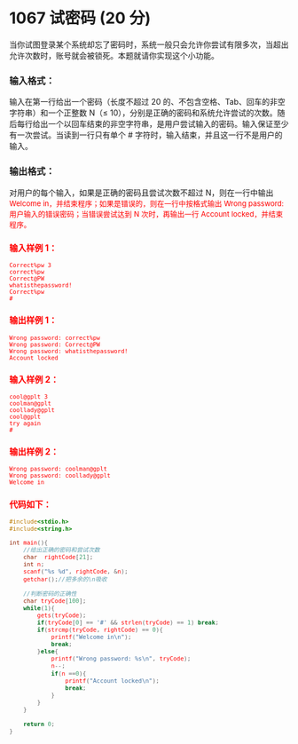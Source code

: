 # 1067 试密码 (20 分)
当你试图登录某个系统却忘了密码时，系统一般只会允许你尝试有限多次，当超出允许次数时，账号就会被锁死。本题就请你实现这个小功能。
### 输入格式：
输入在第一行给出一个密码（长度不超过 20 的、不包含空格、Tab、回车的非空字符串）和一个正整数 N（≤ 10），分别是正确的密码和系统允许尝试的次数。随后每行给出一个以回车结束的非空字符串，是用户尝试输入的密码。输入保证至少有一次尝试。当读到一行只有单个 # 字符时，输入结束，并且这一行不是用户的输入。
### 输出格式：
对用户的每个输入，如果是正确的密码且尝试次数不超过 N，则在一行中输出 <font color="red" size="2px">Welcome in，并结束程序；如果是错误的，则在一行中按格式输出 <font color="red" size = "2px">Wrong password: 用户输入的错误密码；当错误尝试达到 N 次时，再输出一行 <font color="red" size="2px">Account locked，并结束程序。
### 输入样例 1：
```
Correct%pw 3
correct%pw
Correct@PW
whatisthepassword!
Correct%pw
#
```
### 输出样例 1：
```
Wrong password: correct%pw
Wrong password: Correct@PW
Wrong password: whatisthepassword!
Account locked
```
### 输入样例 2：
```
cool@gplt 3
coolman@gplt
coollady@gplt
cool@gplt
try again
#
```
### 输出样例 2：
```
Wrong password: coolman@gplt
Wrong password: coollady@gplt
Welcome in
```
### 代码如下：
```c
#include<stdio.h>
#include<string.h>

int main(){
    //给出正确的密码和尝试次数 
    char  rightCode[21];
    int n; 
    scanf("%s %d", rightCode, &n);
    getchar();//把多余的\n吸收 
    
    //判断密码的正确性 
    char tryCode[100];
    while(1){
        gets(tryCode);
        if(tryCode[0] == '#' && strlen(tryCode) == 1) break;
        if(strcmp(tryCode, rightCode) == 0){
            printf("Welcome in\n");
            break;
        }else{
            printf("Wrong password: %s\n", tryCode);
            n--;
            if(n ==0){
                printf("Account locked\n");
                break;
            }
        }
    }
    
    return 0;
} 
```